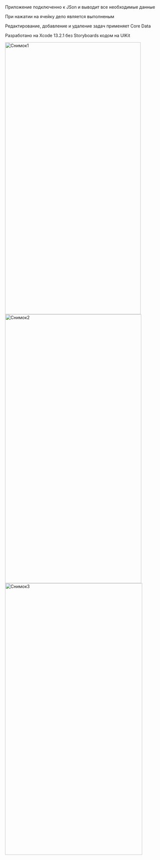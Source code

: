 Приложение подключенно к JSon и выводит все необходимые данные

При нажатии на ячейку дело является выполненым

Редактирование, добавление и удаление задач применяет Core Data

Разработано на Xcode 13.2.1 без Storyboards кодом на UIKit

<img width="443" height="890" alt="Снимок1" src="https://github.com/user-attachments/assets/c39478e1-96e4-48b9-9721-f9557fa3d68b" />


<img width="445" height="880" alt="Снимок2" src="https://github.com/user-attachments/assets/b217ee5b-3037-4a54-938a-8fb0f8930efa" />
<img width="448" height="889" alt="Снимок3" src="https://github.com/user-attachments/assets/7c90cf6a-b252-4f25-baad-dbf32ff4ff31" />
